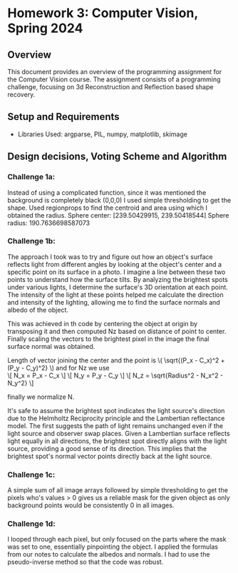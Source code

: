 # Homework 3: Computer Vision, Spring 2024

## Overview

This document provides an overview of the programming assignment for the Computer Vision course. The assignment consists of a programming challenge, focusing on 3d Reconstruction and Reflection based shape recovery.

## Setup and Requirements

- Libraries Used: 
argparse, PIL, numpy, matplotlib, skimage

## Design decisions, Voting Scheme and Algorithm

### Challenge 1a: 
Instead of using a complicated function, since it was mentioned the background is completely black (0,0,0) I used simple thresholding to get the shape. Used regionprops to find the centroid and area using which I obtained the radius. 
Sphere center: [239.50429915, 239.50418544]
Sphere radius: 190.7636698587073

### Challenge 1b:
The approach I took was to try and figure out how an object's surface reflects light from different angles by looking at the object's center and a specific point on its surface in a photo. I imagine a line between these two points to understand how the surface tilts. By analyzing the brightest spots under various lights, I determine the surface's 3D orientation at each point. The intensity of the light at these points helped me calculate the direction and intensity of the lighting, allowing me to find the surface normals and albedo of the object.

This was achieved in th code by centering the object at origin by transposing it and then computed Nz based on distance of point to center. Finally scaling the vectors to the brightest pixel in the image the final surface normal was obtained.

Length of vector joining the center and the point is \\( \sqrt{(P_x - C_x)^2 + (P_y - C_y)^2} \\)
and for Nz we use  
\\[ N_x = P_x - C_x \\]
\\[ N_y = P_y - C_y \\]
\\[ N_z = \sqrt{Radius^2 - N_x^2 - N_y^2} \\]

finally we normalize N.


It's safe to assume the brightest spot indicates the light source's direction due to the Helmholtz Reciprocity principle and the Lambertian reflectance model. The first suggests the path of light remains unchanged even if the light source and observer swap places. Given a Lambertian surface reflects light equally in all directions, the brightest spot directly aligns with the light source, providing a good sense of its direction. This implies that the brightest spot's normal vector points directly back at the light source.

### Challenge 1c:
A simple sum of all image arrays followed by simple thresholding to get the pixels who's values > 0 gives us a reliable mask for the given object as only background points would be consistently 0 in all images. 

### Challenge 1d:
I looped through each pixel, but only focused on the parts where the mask was set to one, essentially pinpointing the object. I applied the formulas from our notes to calculate the albedos and normals. I had to use the pseudo-inverse method so that the code was robust. 
